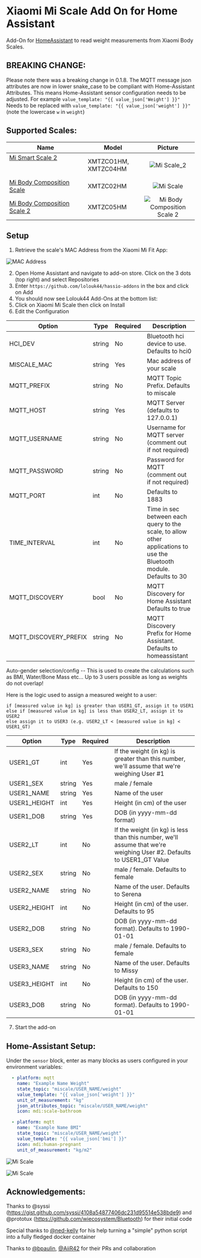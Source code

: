 # Xiaomi Mi Scale Add On for Home Assistant

Add-On for [HomeAssistant](https://www.home-assistant.io/) to read weight measurements from Xiaomi Body Scales.

## BREAKING CHANGE:
Please note there was a breaking change in 0.1.8. The MQTT message json attributes are now in lower snake_case to be compliant with Home-Assistant Attributes.
This means Home-Assistant sensor configuration needs to be adjusted.
For example 
`value_template: "{{ value_json['Weight'] }}"`
Needs to be replaced with
`value_template: "{{ value_json['weight'] }}"`
(note the lowercase `w` in `weight`)

## Supported Scales:
Name | Model | Picture
--- | --- | :---:
[Mi Smart Scale 2](https://www.mi.com/global/scale) &nbsp; &nbsp; &nbsp; &nbsp; &nbsp; &nbsp; &nbsp; &nbsp; &nbsp; &nbsp; &nbsp; &nbsp; &nbsp; &nbsp; &nbsp; &nbsp; &nbsp; &nbsp; &nbsp; &nbsp; &nbsp; &nbsp; &nbsp; &nbsp; &nbsp; &nbsp; &nbsp; &nbsp; &nbsp; &nbsp; &nbsp; &nbsp; &nbsp; &nbsp; &nbsp; &nbsp; &nbsp; &nbsp; &nbsp; &nbsp; &nbsp; &nbsp; &nbsp; &nbsp; &nbsp; &nbsp; &nbsp; | XMTZCO1HM, XMTZC04HM | ![Mi Scale_2](https://raw.githubusercontent.com/lolouk44/xiaomi_mi_scale/master/Screenshots/Mi_Smart_Scale_2_Thumb.png)
[Mi Body Composition Scale](https://www.mi.com/global/mi-body-composition-scale/) | XMTZC02HM | ![Mi Scale](https://raw.githubusercontent.com/lolouk44/xiaomi_mi_scale/master/Screenshots/Mi_Body_Composition_Scale_Thumb.png)
[Mi Body Composition Scale 2](https://c.mi.com/thread-2289389-1-0.html) | XMTZC05HM | ![Mi Body Composition Scale 2](https://raw.githubusercontent.com/lolouk44/xiaomi_mi_scale/master/Screenshots/Mi_Body_Composition_Scale_2_Thumb.png)


## Setup

1. Retrieve the scale's MAC Address from the Xiaomi Mi Fit App:

![MAC Address](https://raw.githubusercontent.com/lolouk44/xiaomi_mi_scale/master/Screenshots/MAC_Address.png)

2. Open Home Assistant and navigate to add-on store. Click on the 3 dots (top right) and select Repositories
3. Enter `https://github.com/lolouk44/hassio-addons` in the box and click on Add
4. You should now see Lolouk44 Add-Ons at the bottom list:
5. Click on Xiaomi Mi Scale then click on Install
6. Edit the Configuration


Option | Type | Required | Description
--- | --- | --- | ---
HCI_DEV | string | No | Bluetooth hci device to use. Defaults to hci0
MISCALE_MAC | string | Yes | Mac address of your scale
MQTT_PREFIX | string | No | MQTT Topic Prefix. Defaults to miscale
MQTT_HOST | string | Yes | MQTT Server (defaults to 127.0.0.1)
MQTT_USERNAME | string | No | Username for MQTT server (comment out if not required)
MQTT_PASSWORD | string | No | Password for MQTT (comment out if not required)
MQTT_PORT | int | No | Defaults to 1883
TIME_INTERVAL | int | No | Time in sec between each query to the scale, to allow other applications to use the Bluetooth module. Defaults to 30
MQTT_DISCOVERY | bool | No | MQTT Discovery for Home Assistant Defaults to true
MQTT_DISCOVERY_PREFIX | string | No | MQTT Discovery Prefix for Home Assistant. Defaults to homeassistant


Auto-gender selection/config -- This is used to create the calculations such as BMI, Water/Bone Mass etc...
Up to 3 users possible as long as weights do not overlap!

Here is the logic used to assign a measured weight to a user:
```
if [measured value in kg] is greater than USER1_GT, assign it to USER1
else if [measured value in kg] is less than USER2_LT, assign it to USER2
else assign it to USER3 (e.g. USER2_LT < [measured value in kg] < USER1_GT)
```

Option | Type | Required | Description
--- | --- | --- | ---
USER1_GT | int | Yes | If the weight (in kg) is greater than this number, we'll assume that we're weighing User #1
USER1_SEX | string | Yes | male / female
USER1_NAME | string | Yes | Name of the user
USER1_HEIGHT | int | Yes | Height (in cm) of the user
USER1_DOB | string | Yes | DOB (in yyyy-mm-dd format)
USER2_LT | int | No | If the weight (in kg) is less than this number, we'll assume that we're weighing User #2. Defaults to USER1_GT Value
USER2_SEX | string | No | male / female. Defaults to female
USER2_NAME | string | No | Name of the user. Defaults to Serena
USER2_HEIGHT | int | No |Height (in cm) of the user. Defaults to 95
USER2_DOB | string | No | DOB (in yyyy-mm-dd format). Defaults to 1990-01-01
USER3_SEX | string | No | male / female. Defaults to female
USER3_NAME | string | No | Name of the user. Defaults to Missy
USER3_HEIGHT | int | No |Height (in cm) of the user. Defaults to 150
USER3_DOB | string | No | DOB (in yyyy-mm-dd format). Defaults to 1990-01-01


7. Start the add-on


## Home-Assistant Setup:
Under the `sensor` block, enter as many blocks as users configured in your environment variables:

```yaml
  - platform: mqtt
    name: "Example Name Weight"
    state_topic: "miscale/USER_NAME/weight"
    value_template: "{{ value_json['weight'] }}"
    unit_of_measurement: "kg"
    json_attributes_topic: "miscale/USER_NAME/weight"
    icon: mdi:scale-bathroom

  - platform: mqtt
    name: "Example Name BMI"
    state_topic: "miscale/USER_NAME/weight"
    value_template: "{{ value_json['bmi'] }}"
    icon: mdi:human-pregnant
    unit_of_measurement: "kg/m2"

```

![Mi Scale](https://raw.githubusercontent.com/lolouk44/xiaomi_mi_scale/master/Screenshots/HA_Lovelace_Card.png)

![Mi Scale](https://raw.githubusercontent.com/lolouk44/xiaomi_mi_scale/master/Screenshots/HA_Lovelace_Card_Details.png)

## Acknowledgements:
Thanks to @syssi (https://gist.github.com/syssi/4108a54877406dc231d95514e538bde9) and @prototux (https://github.com/wiecosystem/Bluetooth) for their initial code

Special thanks to [@ned-kelly](https://github.com/ned-kelly) for his help turning a "simple" python script into a fully fledged docker container

Thanks to [@bpaulin](https://github.com/bpaulin), [@AiiR42](https://github.com/AiiR42) for their PRs and collaboration
